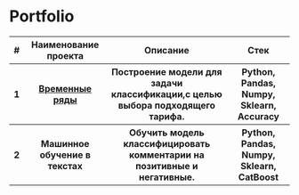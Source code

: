 # Portfolio
<table>
<tr><th>#</th><th>Наименование проекта</th><th>Описание</th><th>Стек</th></tr>
<tr><th>1</th><th><a href="https://github.com/Sultan1448/My-Projects/blob/main/%D0%92%D1%80%D0%B5%D0%BC%D0%B5%D0%BD%D0%BD%D1%8B%D0%B5%20%D1%80%D1%8F%D0%B4%D1%8B.ipynb">Временные ряды</a></th><th>Построение модели для задачи классификации,с  целью выбора подходящего тарифа. </th><th>Python, Pandas, Numpy, Sklearn, Accuracy</th></tr>
<tr><th>2</th><th>Машинное обучение в текстах</th><th>Обучить модель классифицировать комментарии на позитивные и негативные.</th><th>Python, Pandas, Numpy, Sklearn, CatBoost</th></tr>

</table>

